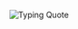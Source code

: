 <div align="center">
  <br>
  <img src="https://readme-typing-svg.herokuapp.com?font=Fira+Code&pause=1000&color=7A7A7A&width=435&lines=Человек+формирует+робототехнику;+стремясь+отразить+себя+в+искусственном.;+В+своём+желании+творить+он+приближается;+к+замене+себя,+стирая+границы+между+ними." alt="Typing Quote">
</div>
